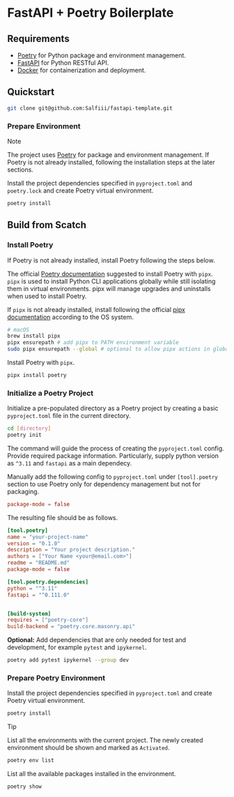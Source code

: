 # FastAPI + Poetry Boilerplate

## Requirements

- [Poetry](https://python-poetry.org/) for Python package and environment management.
- [FastAPI](https://fastapi.tiangolo.com/) for Python RESTful API.
- [Docker](https://www.docker.com/) for containerization and deployment.

## Quickstart

```sh
git clone git@github.com:Salfiii/fastapi-template.git
```

### Prepare Environment

> [!NOTE]
>
> The project uses [Poetry](https://python-poetry.org/) for package and environment management. If Poetry is not already installed, following the installation steps at the later sections.

Install the project dependencies specified in `pyproject.toml` and `poetry.lock` and create Poetry virtual environment. 

```sh
poetry install
```

## Build from Scatch

### Install Poetry

If Poetry is not already installed, install Poetry following the steps below.


The official [Poetry documentation](https://python-poetry.org/docs/) suggested to install Poetry with `pipx`. `pipx` is used to install Python CLI applications globally while still isolating them in virtual environments. pipx will manage upgrades and uninstalls when used to install Poetry.

If `pipx` is not already installed, install following the official [pipx documentation](https://pipx.pypa.io/stable/installation/) according to the OS system.

```sh
# macOS
brew install pipx
pipx ensurepath # add pipx to PATH environment variable
sudo pipx ensurepath --global # optional to allow pipx actions in global scope
```

Install Poetry with `pipx`.

```sh
pipx install poetry
```

### Initialize a Poetry Project

Initialize a pre-populated directory as a Poetry project by creating a basic `pyproject.toml` file in the current directory.

```sh
cd [directory]
poetry init
```

The command will guide the process of creating the `pyproject.toml` config. Provide required package information. Particularly, supply python version as `^3.11` and `fastapi` as a main dependecy. 

Manually add the following config to `pyproject.toml` under `[tool].poetry` section to use Poetry only for dependency management but not for packaging.

```toml
package-mode = false
```

The resulting file should be as follows.

```toml
[tool.poetry]
name = "your-project-name"
version = "0.1.0"
description = "Your project description."
authors = ["Your Name <your@email.com>"]
readme = "README.md"
package-mode = false

[tool.poetry.dependencies]
python = "^3.11"
fastapi = "^0.111.0"


[build-system]
requires = ["poetry-core"]
build-backend = "poetry.core.masonry.api"
```

**Optional:** Add dependencies that are only needed for test and development, for example `pytest` and `ipykernel`.

```sh
poetry add pytest ipykernel --group dev
```

### Prepare Poetry Environment

Install the project dependencies specified in `pyproject.toml` and create Poetry virtual environment.

```sh
poetry install
```

> [!TIP]
> List all the environments with the current project. The newly created environment should be shown and marked as `Activated`.
> 
> ```sh
> poetry env list
> ```
>
> List all the available packages installed in the environment.
> 
> ```sh
> poetry show
> ```



